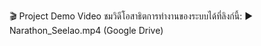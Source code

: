 🎬 Project Demo Video
ชมวิดีโอสาธิตการทำงานของระบบได้ที่ลิงก์นี้:
▶️ Narathon_Seelao.mp4 (Google Drive)
